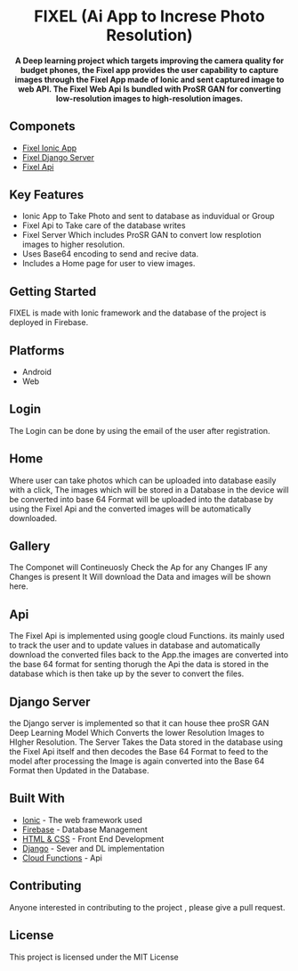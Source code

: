 
<h1 align="center">
  FIXEL (Ai App to Increse Photo Resolution)
  <br>
</h1>

<h4 align="center">
A Deep learning project which targets improving the camera quality for budget phones, the Fixel app provides the user capability to capture images through the Fixel App made of Ionic and sent captured image to web API. The Fixel Web Api Is bundled with ProSR GAN for converting low-resolution images to high-resolution images.</h4>

## Componets
- [Fixel Ionic App](https://github.com/antonyjm462/Fixel)
- [Fixel Django Server](https://github.com/antonyjm462/FixelServer)
- [Fixel Api](https://github.com/antonyjm462/FixelAPI)

## Key Features

* Ionic App to Take Photo and sent to database as induvidual or Group
* Fixel Api to Take care of the database writes
* Fixel Server Which includes  ProSR GAN to convert low resplotion images to higher resolution.
* Uses Base64 encoding to send and recive data.
* Includes a Home page for user to view images.

## Getting Started

FIXEL is made with Ionic framework and the database of the project is deployed in Firebase.

## Platforms
* Android
* Web

## Login
The Login can be done by  using the email of the user after registration.


## Home
Where user can take photos which can be uploaded into database easily with a click, The images which will be stored in a Database in the device will be converted into base 64 Format will be uploaded into the database by using the Fixel Api and the converted images will be automatically downloaded.

## Gallery

The Componet will Contineuosly Check the Ap for any Changes IF any Changes is present It Will download the Data and images will be shown here.

## Api

The Fixel Api is implemented using google cloud Functions. its mainly used to track the user and to update values in database and automatically download the converted files back to the App.the images are converted into the base 64 format for senting thorugh the Api
the data is stored in the database which is then take up by the sever to convert the files.

## Django Server
the Django server is implemented so that it can house thee proSR GAN Deep Learning Model Which Converts the lower Resolution Images to HIgher Resolution.
The Server Takes the Data stored in the database using the Fixel Api itself and then decodes the Base 64 Format to feed to the model after processing the Image is again converted into the Base 64 Format then Updated in the Database.

## Built With

* [Ionic](https://angular.io/start) - The web framework used
* [Firebase](https://firebase.google.com/) - Database Management
* [HTML & CSS](https://www.w3schools.com/html/html_css.asp) - Front End Development
* [Django](https://firebase.google.com/) - Sever and DL implementation
* [Cloud Functions](https://www.w3schools.com/html/html_css.asp) - Api 

## Contributing

Anyone interested in contributing to the project , please give a pull request.

## License

This project is licensed under the MIT License 


